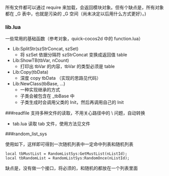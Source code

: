 所有文件都可以通过 require 来加载，会返回模块对象。但有个缺点是，所有对象都在 _G 表中，也就是污染的 _G 空间（尚未决定以后用什么方式更好）。)

### lib.lua
一些常用的基础函数（参考对象，quick-cocos2d 中的 function.lua）

* Lib:SplitStr(szStrConcat, szSet)
	* 将 szSet 依据分隔符 szStrConcat 变换成返回值 table
* Lib:ShowTB(tbVar, nCount)
	* 打印出 tbVar 的内容，tbVar 的类型必须是 table
* Lib:Copy(tbData)
	* 深度 copy tbData （实现的思路见代码）
* Lib:NewClass(tbBase, …)
	* 一种实现继承的方式
	* 子类会被包含在 _tbBase 中
	* 子类生成时会调用父类的 Init，然后再调用自己的 Init


###readfile
支持多种文件的读取，不用关心路径中的 \ 问题，自动转换

* tab.lua 读取 tab 文件，使用方法见文件

###random_list_sys

使用如下，这样即可得到一次随机列表中一定命中列表和随机列表
	
	local tbMustList = RandomListSys:GetMustList(nListId);
	local tbRandomList = RandomListSys:RandomOnce(nListId);

缺点是，没有做一个接口，将必须的，和随机的都放在一个列表里面